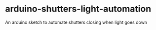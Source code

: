 arduino-shutters-light-automation
==================================

An arduino sketch to automate shutters closing when light goes down
